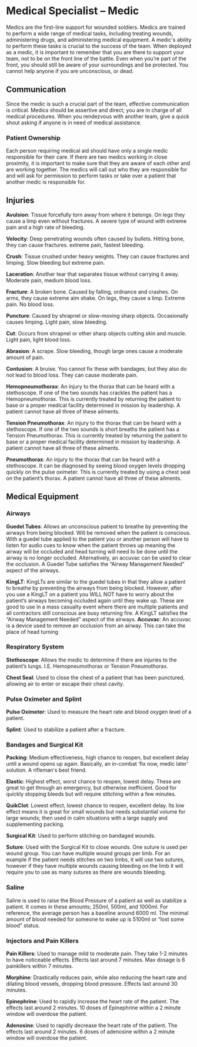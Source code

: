 # Medical Specialist – Medic
Medics are the first-line support for wounded soldiers. Medics are trained to perform a wide range of medical tasks, including treating wounds, administering drugs, and administering medical equipment. A medic's ability to perform these tasks is crucial to the success of the team.
When deployed as a medic, it is important to remember that you are there to support your team, not to be on the front line of the battle. Even when you’re part of the front, you should still be aware of your surroundings and be protected. You cannot help anyone if you are unconscious, or dead.
## Communication
Since the medic is such a crucial part of the team, effective communication is critical. Medics should be assertive and direct; you are in charge of all medical procedures.
When you rendezvous with another team, give a quick shout asking if anyone is in need of medical assistance.
### Patient Ownership
Each person requiring medical aid should have only a single medic responsible for their care. If there are two medics working in close proximity, it is important to make sure that they are aware of each other and are working together. The medics will call out who they are responsible for and will ask for permission to perform tasks or take over a patient that another medic is responsible for.
## Injuries
**Avulsion**: Tissue forcefully torn away from where it belongs. On legs they cause a limp even without fractures. A severe type of wound with extreme pain and a high rate of bleeding.

**Velocity**: Deep penetrating wounds often caused by bullets. Hitting bone, they can cause fractures. extreme pain, fastest bleeding.

**Crush**: Tissue crushed under heavy weights. They can cause fractures and limping. Slow bleeding but extreme pain.

**Laceration**: Another tear that separates tissue without carrying it away. Moderate pain, medium blood loss.

**Fracture**: A broken bone. Caused by falling, ordnance and crashes. On arms, they cause extreme aim shake. On legs, they cause a limp. Extreme pain. No blood loss.

**Puncture**: Caused by shrapnel or slow-moving sharp objects. Occasionally causes limping. Light pain, slow bleeding.

**Cut**: Occurs from shrapnel or other sharp objects cutting skin and muscle. Light pain, light blood loss.

**Abrasion**: A scrape. Slow bleeding, though large ones cause a moderate amount of pain.

**Contusion**: A bruise. You cannot fix these with bandages, but they also do not lead to blood loss. They can cause moderate pain.

**Hemopneumothorax**: An injury to the thorax that can be heard with a stethoscope. If one of the two sounds has crackles the patient has a Hemopneumothorax. This is currently treated by returning the patient to base or a proper medical facility determined in mission by leadership. A patient cannot have all three of these ailments.

**Tension Pneumothorax**: An injury to the thorax that can be heard with a stethoscope. If one of the two sounds is short breaths the patient has a Tension Pneumothorax. This is currently treated by returning the patient to base or a proper medical facility determined in mission by leadership. A patient cannot have all three of these ailments.

**Pneumothorax**: An injury to the thorax that can be heard with a stethoscope. It can be diagnosed by seeing blood oxygen levels dropping quickly on the pulse oximeter. This is currently treated by using a chest seal on the patient’s thorax. A patient cannot have all three of these ailments.

## Medical Equipment
### Airways
**Guedel Tubes**: Allows an unconscious patient to breathe by preventing the airways from being blocked. Will be removed when the patient is conscious. With a guedel tube applied to the patient you or another person will have to listen for audio cues to know when the patient throws up meaning the airway will be occluded and head turning will need to be done until the airway is no longer occluded. Alternatively, an accuvac can be used to clear the occlusion. A Guedel Tube satisfies the “Airway Management Needed” aspect of the airways.

**KingLT**: KingLTs are similar to the guedel tubes in that they allow a patient to breathe by preventing the airways from being blocked. However, after you use a KingLT on a patient you WILL NOT have to worry about the patient’s airways becoming occluded again until they wake up. These are good to use in a mass casualty event where there are multiple patients and all contractors still conscious are busy returning fire. A KingLT satisfies the “Airway Management Needed” aspect of the airways.
**Accuvac**: An accuvac is a device used to remove an occlusion from an airway. This can take the place of head turning

### Respiratory System 

**Stethoscope**: Allows the medic to determine if there are injuries to the patient’s lungs. I.E. Hemopneumothorax or Tension Pneumothorax.

**Chest Seal**: Used to close the chest of a patient that has been punctured, allowing air to enter or escape their chest cavity.

### Pulse Oximeter and Splint

**Pulse Oximeter**: Used to measure the heart rate and blood oxygen level of a patient.

**Splint**: Used to stabilize a patient after a fracture.

### Bandages and Surgical Kit

**Packing**: Medium effectiveness, high chance to reopen, but excellent delay until a wound opens up again. Basically, an in-combat ‘fix now, medic later’ solution. A rifleman's best friend.

**Elastic**: Highest effect, worst chance to reopen, lowest delay. These are great to get through an emergency, but otherwise inefficient. Good for quickly stopping bleeds but will require stitching within a few minutes.

**QuikClot**: Lowest effect, lowest chance to reopen, excellent delay. Its low effect means it is great for small wounds but needs substantial volume for large wounds; then used in calm situations with a large supply and supplementing packing.

**Surgical Kit**: Used to perform stitching on bandaged wounds.

**Suture**: Used with the Surgical Kit to close wounds. One suture is used per wound group. You can have multiple wound groups per limb. For an example if the patient needs stitches on two limbs, it will use two sutures, however if they have multiple wounds causing bleeding on the limb it will require you to use as many sutures as there are wounds bleeding.

### Saline

Saline is used to raise the Blood Pressure of a patient as well as stabilize a patient. It comes in these amounts; 250ml, 500ml, and 1000ml. For reference, the average person has a baseline around 6000 ml. The minimal amount of blood needed for someone to wake up is 5100ml or “lost some blood” status.

### Injectors and Pain Killers

**Pain Killers**: Used to manage mild to moderate pain. They take 1-2 minutes to have noticeable effects. Effects last around 7 minutes. Max dosage is 6 painkillers within 7 minutes.

**Morphine**: Drastically reduces pain, while also reducing the heart rate and dilating blood vessels, dropping blood pressure. Effects last around 30 minutes.

**Epinephrine**: Used to rapidly increase the heart rate of the patient. The effects last around 2 minutes. 10 doses of Epinephrine within a 2 minute window will overdose the patient.

**Adenosine**: Used to rapidly decrease the heart rate of the patient. The effects last around 2 minutes. 6 doses of adenosine within a 2 minute window will overdose the patient. 
